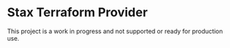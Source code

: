 # Stax Terraform Provider

This project is a work in progress and not supported or ready for production use.